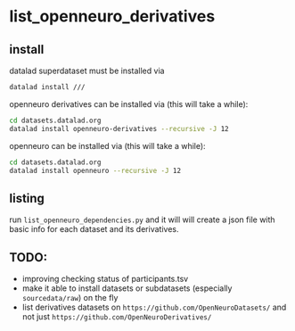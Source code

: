 # list_openneuro_derivatives

## install

datalad superdataset must be installed via

```bash
datalad install ///
```

openneuro derivatives can be installed via (this will take a while):

```bash
cd datasets.datalad.org
datalad install openneuro-derivatives --recursive -J 12
```

openneuro can be installed via (this will take a while):

```bash
cd datasets.datalad.org
datalad install openneuro --recursive -J 12
```

## listing

run `list_openneuro_dependencies.py` and it will
will create a json file with basic info for each dataset and its derivatives.


## TODO:

- improving checking status of participants.tsv
- make it able to install datasets or subdatasets (especially `sourcedata/raw`) on the fly
- list derivatives datasets on `https://github.com/OpenNeuroDatasets/` and not just
  `https://github.com/OpenNeuroDerivatives/`
